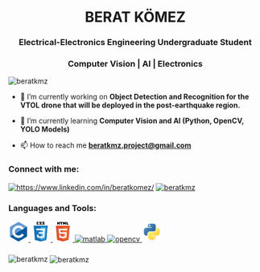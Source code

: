 <h1 align="center">BERAT KÖMEZ</h1>
<h3 align="center">Electrical-Electronics Engineering Undergraduate Student</h3>
<h3 align="center">Computer Vision | AI | Electronics</h3>

<p align="left"> <img src="https://komarev.com/ghpvc/?username=beratkmz&label=Profile%20views&color=0e75b6&style=flat" alt="beratkmz" /> </p>


-  🔭   I’m currently working on **Object Detection and Recognition for the VTOL drone that will be deployed in the post-earthquake region.**

-  🌱   I’m currently learning **Computer Vision and AI (Python, OpenCV, YOLO Models)**

-  📫   How to reach me **beratkmz.project@gmail.com**

<h3 align="left">Connect with me:</h3>

<p align="left">
<a href="https://linkedin.com/in/https://www.linkedin.com/in/beratkomez/" target="blank"><img align="center" src="https://raw.githubusercontent.com/rahuldkjain/github-profile-readme-generator/master/src/images/icons/Social/linked-in-alt.svg" alt="https://www.linkedin.com/in/beratkomez/" height="30" width="40" /></a>
<a href="https://instagram.com/beratkmz" target="blank"><img align="center" src="https://raw.githubusercontent.com/rahuldkjain/github-profile-readme-generator/master/src/images/icons/Social/instagram.svg" alt="beratkmz" height="30" width="40" /></a>
</p>

<h3 align="left">Languages and Tools:</h3>
<p align="left"> <a href="https://www.cprogramming.com/" target="_blank" rel="noreferrer"> <img src="https://raw.githubusercontent.com/devicons/devicon/master/icons/c/c-original.svg" alt="c" width="40" height="40"/> </a> <a href="https://www.w3schools.com/css/" target="_blank" rel="noreferrer"> <img src="https://raw.githubusercontent.com/devicons/devicon/master/icons/css3/css3-original-wordmark.svg" alt="css3" width="40" height="40"/> </a> <a href="https://www.w3.org/html/" target="_blank" rel="noreferrer"> <img src="https://raw.githubusercontent.com/devicons/devicon/master/icons/html5/html5-original-wordmark.svg" alt="html5" width="40" height="40"/> </a> <a href="https://www.mathworks.com/" target="_blank" rel="noreferrer"> <img src="https://upload.wikimedia.org/wikipedia/commons/2/21/Matlab_Logo.png" alt="matlab" width="40" height="40"/> </a> <a href="https://opencv.org/" target="_blank" rel="noreferrer"> <img src="https://www.vectorlogo.zone/logos/opencv/opencv-icon.svg" alt="opencv" width="40" height="40"/> </a> <a href="https://www.python.org" target="_blank" rel="noreferrer"> <img src="https://raw.githubusercontent.com/devicons/devicon/master/icons/python/python-original.svg" alt="python" width="40" height="40"/> </a> </p>

<h3 align="left"></h3>
<p><img align="left" src="https://github-readme-stats.vercel.app/api/top-langs?username=beratkmz&show_icons=true&locale=en&layout=compact" alt="beratkmz" /></p>

<p>&nbsp;<img align="center" src="https://github-readme-stats.vercel.app/api?username=beratkmz&show_icons=true&locale=en" alt="beratkmz" /></p>


